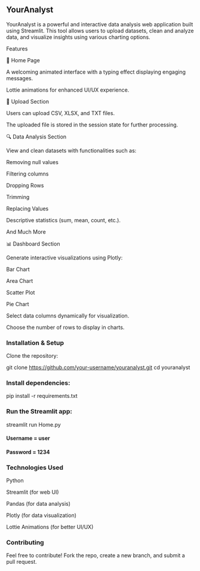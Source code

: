 ## YourAnalyst

YourAnalyst is a powerful and interactive data analysis web application built using Streamlit. This tool allows users to upload datasets, clean and analyze data, and visualize insights using various charting options.

Features

🚀 Home Page

A welcoming animated interface with a typing effect displaying engaging messages.

Lottie animations for enhanced UI/UX experience.

📂 Upload Section

Users can upload CSV, XLSX, and TXT files.

The uploaded file is stored in the session state for further processing.


🔍 Data Analysis Section

View and clean datasets with functionalities such as:

Removing null values

Filtering columns

Dropping Rows

Trimming 

Replacing Values 

Descriptive statistics (sum, mean, count, etc.).

And Much More

📊 Dashboard Section

Generate interactive visualizations using Plotly:

Bar Chart

Area Chart

Scatter Plot

Pie Chart

Select data columns dynamically for visualization.

Choose the number of rows to display in charts.

### Installation & Setup

Clone the repository:

git clone https://github.com/your-username/youranalyst.git
cd youranalyst

### Install dependencies:

pip install -r requirements.txt

### Run the Streamlit app:

streamlit run Home.py

#### Username = user
#### Password = 1234

### Technologies Used

Python

Streamlit (for web UI)

Pandas (for data analysis)

Plotly (for data visualization)

Lottie Animations (for better UI/UX)


### Contributing

Feel free to contribute! Fork the repo, create a new branch, and submit a pull request.
